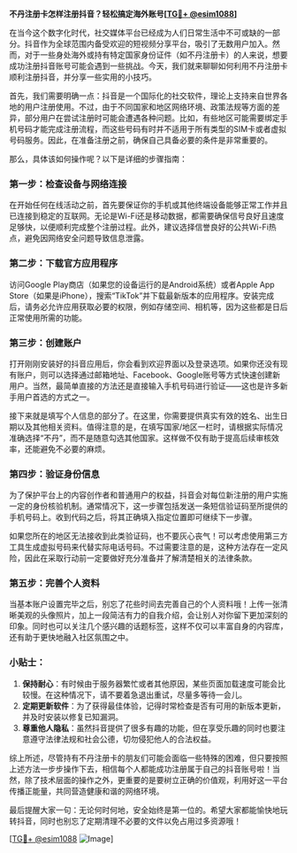 **不丹注册卡怎样注册抖音？轻松搞定海外账号[[TG💪+ @esim1088](https://t.me/s/esim1088)]**

在当今这个数字化时代，社交媒体平台已经成为人们日常生活中不可或缺的一部分。抖音作为全球范围内备受欢迎的短视频分享平台，吸引了无数用户加入。然而，对于一些身处海外或持有特定国家身份证件（如不丹注册卡）的人来说，想要成功注册抖音账号可能会遇到一些挑战。今天，我们就来聊聊如何利用不丹注册卡顺利注册抖音，并分享一些实用的小技巧。

首先，我们需要明确一点：抖音是一个国际化的社交软件，理论上支持来自世界各地的用户注册使用。不过，由于不同国家和地区网络环境、政策法规等方面的差异，部分用户在尝试注册时可能会遭遇各种问题。比如，有些地区可能需要绑定手机号码才能完成注册流程，而这些号码有时并不适用于所有类型的SIM卡或者虚拟号码服务。因此，在准备注册之前，确保自己具备必要的条件是非常重要的。

那么，具体该如何操作呢？以下是详细的步骤指南：

### 第一步：检查设备与网络连接
在开始任何在线活动之前，首先要保证你的手机或其他终端设备能够正常工作并且已连接到稳定的互联网。无论是Wi-Fi还是移动数据，都需要确保信号良好且速度足够快，以便顺利完成整个注册过程。此外，建议选择信誉良好的公共Wi-Fi热点，避免因网络安全问题导致信息泄露。

### 第二步：下载官方应用程序
访问Google Play商店（如果您的设备运行的是Android系统）或者Apple App Store（如果是iPhone），搜索“TikTok”并下载最新版本的应用程序。安装完成后，请务必允许应用获取必要的权限，例如存储空间、相机等，因为这些都是日后正常使用所需的功能。

### 第三步：创建账户
打开刚刚安装好的抖音应用后，你会看到欢迎界面以及登录选项。如果你还没有现有账户，则可以选择通过邮箱地址、Facebook、Google账号等方式快速创建新用户。当然，最简单直接的方法还是直接输入手机号码进行验证——这也是许多新手用户首选的方式之一。

接下来就是填写个人信息的部分了。在这里，你需要提供真实有效的姓名、出生日期以及其他相关资料。值得注意的是，在填写国家/地区一栏时，请根据实际情况准确选择“不丹”，而不是随意勾选其他国家。这样做不仅有助于提高后续审核效率，还能避免不必要的麻烦。

### 第四步：验证身份信息
为了保护平台上的内容创作者和普通用户的权益，抖音会对每位新注册的用户实施一定的身份核验机制。通常情况下，这一步骤包括发送一条短信验证码至所提供的手机号码上。收到代码之后，将其正确填入指定位置即可继续下一步骤。

如果您所在的地区无法接收到此类验证码，也不要灰心丧气！可以考虑使用第三方工具生成虚拟号码来代替实际电话号码。不过需要注意的是，这种方法存在一定风险，因此在采取行动前一定要做好充分准备并了解清楚相关的法律条款。

### 第五步：完善个人资料
当基本账户设置完毕之后，别忘了花些时间去完善自己的个人资料哦！上传一张清晰美观的头像照片，加上一段简洁有力的自我介绍，会让别人对你留下更加深刻的印象。同时也可以关注几个感兴趣的话题标签，这样不仅可以丰富自身的内容库，还有助于更快地融入社区氛围之中。

### 小贴士：
1. **保持耐心**：有时候由于服务器繁忙或者其他原因，某些页面加载速度可能会比较慢。在这种情况下，请不要着急退出重试，尽量多等待一会儿。
2. **定期更新软件**：为了获得最佳体验，记得时常检查是否有可用的新版本更新，并及时安装以修复已知漏洞。
3. **尊重他人隐私**：虽然抖音提供了很多有趣的功能，但在享受乐趣的同时也要注意遵守法律法规和社会公德，切勿侵犯他人的合法权益。

综上所述，尽管持有不丹注册卡的朋友们可能会面临一些特殊的困难，但只要按照上述方法一步步操作下去，相信每个人都能成功注册属于自己的抖音账号啦！当然，除了技术层面的操作之外，更重要的是要树立正确的价值观，利用好这一平台传播正能量，共同营造健康和谐的网络环境。

最后提醒大家一句：无论何时何地，安全始终是第一位的。希望大家都能愉快地玩转抖音，同时也别忘了定期清理不必要的文件以免占用过多资源哦！

[[TG💪+ @esim1088](https://t.me/s/esim1088) ![Image](https://i.postimg.cc/4NQfJmqS/Snipaste-2025-05-13-00-14-12.png)]